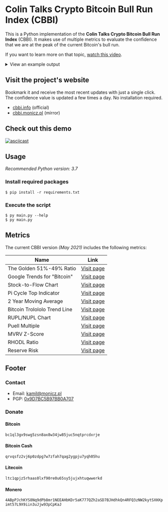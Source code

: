 # Colin Talks Crypto Bitcoin Bull Run Index (CBBI)

This is a Python implementation of the **Colin Talks Crypto Bitcoin Bull Run Index** (CBBI). It makes use of multiple metrics to evaluate the confidence that we are at the peak of the current Bitcoin's bull run.

If you want to learn more on that topic, [watch this video](https://www.youtube.com/watch?v=ZFQG59ZMSU0).

<details>
  <summary>View an example output</summary>

  ![preview image](https://github.com/Zaczero/CBBI/blob/main/resources/preview.png)
</details>

## Visit the project's website

Bookmark it and receive the most recent updates with just a single click. The confidence value is updated a few times a day. No installation required.

- [cbbi.info](https://cbbi.info/) (official)
- [cbbi.monicz.pl](https://cbbi.monicz.pl/) (mirror)

## Check out this demo

[![asciicast](https://asciinema.org/a/6oYLls2F1nCz6Sv6KyMKLL0n7.svg)](https://asciinema.org/a/6oYLls2F1nCz6Sv6KyMKLL0n7)

## Usage

*Recommended Python version: 3.7*

### Install required packages

`$ pip install -r requirements.txt`

### Execute the script

`$ py main.py --help`  
`$ py main.py`

## Metrics

The current CBBI version *(May 2021)* includes the following metrics:

| Name | Link |
|---------------|------|
| The Golden 51%-49% Ratio | [Visit page](https://www.tradingview.com/chart/BTCUSD/QBeNL8jt-BITCOIN-The-Golden-51-49-Ratio-600-days-of-Bull-Market-left/) |
| Google Trends for "Bitcoin" | [Visit page](https://trends.google.com/trends/explore?date=today%205-y&q=bitcoin) |
| Stock-to-Flow Chart | [Visit page](https://digitalik.net/btc/) |
| Pi Cycle Top Indicator | [Visit page](https://www.lookintobitcoin.com/charts/pi-cycle-top-indicator/) |
| 2 Year Moving Average | [Visit page](https://www.lookintobitcoin.com/charts/bitcoin-investor-tool/) |
| Bitcoin Trolololo Trend Line | [Visit page](https://www.blockchaincenter.net/bitcoin-rainbow-chart/) |
| RUPL/NUPL Chart | [Visit page](https://www.lookintobitcoin.com/charts/relative-unrealized-profit--loss/) |
| Puell Multiple | [Visit page](https://www.lookintobitcoin.com/charts/puell-multiple/) |
| MVRV Z-Score | [Visit page](https://www.lookintobitcoin.com/charts/mvrv-zscore/) |
| RHODL Ratio | [Visit page](https://www.lookintobitcoin.com/charts/rhodl-ratio/) |
| Reserve Risk | [Visit page](https://www.lookintobitcoin.com/charts/reserve-risk/) |

## Footer

### Contact

- Email: [kamil@monicz.pl](mailto:kamil@monicz.pl)
- PGP: [0x9D7BC5B97BB0A707](https://gist.github.com/Zaczero/158da01bfd5b6d236f2b8ceb62dd9698)

### Donate

#### Bitcoin

`bc1ql3gx9swg5zsn8ax8w34jw85juc5nqtprcdxrje`

#### Bitcoin Cash

`qrvqsfz2vj6p0zdpg7w7zfah7qag2ygpju7yqh05hu`

#### Litecoin

`ltc1qpjz5rhaas0lxf90re0u65sy5jujxhtuqwwerkd`

#### Monero

`4ABpPJchKYS8Nq9dPb8mr1NEEAHbKDr5aK777QZh2aSD7BJHdhkQn4RFQ3zNW2kytSXHXpimt57L9X9iin3uJjw93pCpKaJ`
